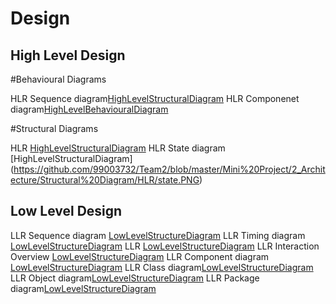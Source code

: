 # Design

## High Level Design 

#Behavioural Diagrams

HLR Sequence diagram[HighLevelStructuralDiagram](https://github.com/99003732/Team2/blob/master/Mini%20Project/2_Architecture/Behaviour%20Diagram/HLR/hlr%20sequence.PNG)
HLR Componenet diagram[HighLevelBehaviouralDiagram](https://github.com/99003732/Team2/blob/master/Mini%20Project/2_Architecture/Behaviour%20Diagram/HLR/HLR_ComponentDiagram.PNG)

#Structural Diagrams

HLR [HighLevelStructuralDiagram](https://github.com/99003732/Team2/blob/master/Mini%20Project/2_Architecture/Structural%20Diagram/HLR/HLR%20PIN.png)
HLR State diagram [HighLevelStructuralDiagram] (https://github.com/99003732/Team2/blob/master/Mini%20Project/2_Architecture/Structural%20Diagram/HLR/state.PNG)

## Low Level Design 

LLR Sequence diagram [LowLevelStructureDiagram](https://github.com/99003732/Team2/blob/master/Mini%20Project/2_Architecture/Behaviour%20Diagram/LLR/AreaPerimeter_LLR_SequenceDiagram.jpg)
LLR Timing diagram [LowLevelStructureDiagram](https://github.com/99003732/Team2/blob/master/Mini%20Project/2_Architecture/Behaviour%20Diagram/LLR/Blank%20diagram.png)
LLR [LowLevelStructureDiagram](https://github.com/99003732/Team2/blob/master/Mini%20Project/2_Architecture/Behaviour%20Diagram/LLR/PIN%20LLR%20BEHAVIOURAL.png)
LLR Interaction Overview [LowLevelStructureDiagram](https://github.com/99003732/Team2/blob/master/Mini%20Project/2_Architecture/Behaviour%20Diagram/LLR/llr%20interaction%20overview.PNG)
LLR Component diagram [LowLevelStructureDiagram](https://github.com/99003732/Team2/blob/master/Mini%20Project/2_Architecture/Structural%20Diagram/LLR/AreaPerimeter_LLR_ComponentDiagram.jpg)
LLR Class diagram[LowLevelStructureDiagram](https://github.com/99003732/Team2/blob/master/Mini%20Project/2_Architecture/Structural%20Diagram/LLR/LLR%20PIN%20Class.png)
LLR Object diagram[LowLevelStructureDiagram](https://github.com/99003732/Team2/blob/master/Mini%20Project/2_Architecture/Structural%20Diagram/LLR/LLR%20obj.png)
LLR Package diagram[LowLevelStructureDiagram](https://github.com/99003732/Team2/blob/master/Mini%20Project/2_Architecture/Structural%20Diagram/LLR/llr%20package%20diagram.PNG)
